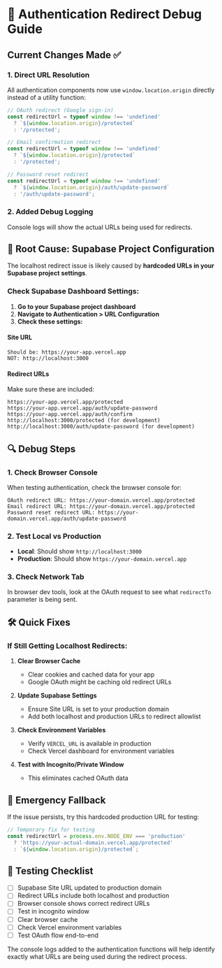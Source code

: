 # 🔧 Authentication Redirect Debug Guide

## Current Changes Made ✅

### 1. Direct URL Resolution
All authentication components now use `window.location.origin` directly instead of a utility function:

```typescript
// OAuth redirect (Google sign-in)
const redirectUrl = typeof window !== 'undefined' 
  ? `${window.location.origin}/protected`
  : '/protected';

// Email confirmation redirect  
const redirectUrl = typeof window !== 'undefined' 
  ? `${window.location.origin}/protected`
  : '/protected';

// Password reset redirect
const redirectUrl = typeof window !== 'undefined' 
  ? `${window.location.origin}/auth/update-password`
  : '/auth/update-password';
```

### 2. Added Debug Logging
Console logs will show the actual URLs being used for redirects.

## 🚨 Root Cause: Supabase Project Configuration

The localhost redirect issue is likely caused by **hardcoded URLs in your Supabase project settings**. 

### Check Supabase Dashboard Settings:

1. **Go to your Supabase project dashboard**
2. **Navigate to Authentication > URL Configuration**
3. **Check these settings:**

#### Site URL
```
Should be: https://your-app.vercel.app
NOT: http://localhost:3000
```

#### Redirect URLs
Make sure these are included:
```
https://your-app.vercel.app/protected
https://your-app.vercel.app/auth/update-password
https://your-app.vercel.app/auth/confirm
http://localhost:3000/protected (for development)
http://localhost:3000/auth/update-password (for development)
```

## 🔍 Debug Steps

### 1. Check Browser Console
When testing authentication, check the browser console for:
```
OAuth redirect URL: https://your-domain.vercel.app/protected
Email redirect URL: https://your-domain.vercel.app/protected
Password reset redirect URL: https://your-domain.vercel.app/auth/update-password
```

### 2. Test Local vs Production
- **Local**: Should show `http://localhost:3000`
- **Production**: Should show `https://your-domain.vercel.app`

### 3. Check Network Tab
In browser dev tools, look at the OAuth request to see what `redirectTo` parameter is being sent.

## 🛠️ Quick Fixes

### If Still Getting Localhost Redirects:

1. **Clear Browser Cache**
   - Clear cookies and cached data for your app
   - Google OAuth might be caching old redirect URLs

2. **Update Supabase Settings**
   - Ensure Site URL is set to your production domain
   - Add both localhost and production URLs to redirect allowlist

3. **Check Environment Variables**
   - Verify `VERCEL_URL` is available in production
   - Check Vercel dashboard for environment variables

4. **Test with Incognito/Private Window**
   - This eliminates cached OAuth data

## 🔧 Emergency Fallback

If the issue persists, try this hardcoded production URL for testing:

```typescript
// Temporary fix for testing
const redirectUrl = process.env.NODE_ENV === 'production' 
  ? 'https://your-actual-domain.vercel.app/protected'
  : `${window.location.origin}/protected`;
```

## 📱 Testing Checklist

- [ ] Supabase Site URL updated to production domain
- [ ] Redirect URLs include both localhost and production
- [ ] Browser console shows correct redirect URLs
- [ ] Test in incognito window
- [ ] Clear browser cache
- [ ] Check Vercel environment variables
- [ ] Test OAuth flow end-to-end

The console logs added to the authentication functions will help identify exactly what URLs are being used during the redirect process.
